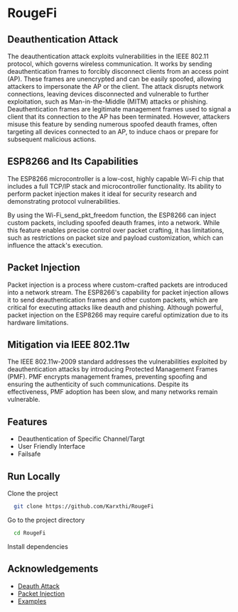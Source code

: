 
# RougeFi
## Deauthentication Attack

The deauthentication attack exploits vulnerabilities in the IEEE 802.11 protocol, which governs wireless communication. It works by sending deauthentication frames to forcibly disconnect clients from an access point (AP). These frames are unencrypted and can be easily spoofed, allowing attackers to impersonate the AP or the client. The attack disrupts network connections, leaving devices disconnected and vulnerable to further exploitation, such as Man-in-the-Middle (MITM) attacks or phishing.
Deauthentication frames are legitimate management frames used to signal a client that its connection to the AP has been terminated. However, attackers misuse this feature by sending numerous spoofed deauth frames, often targeting all devices connected to an AP, to induce chaos or prepare for subsequent malicious actions.

## ESP8266 and Its Capabilities
The ESP8266 microcontroller is a low-cost, highly capable Wi-Fi chip that includes a full TCP/IP stack and microcontroller functionality. Its ability to perform packet injection makes it ideal for security research and demonstrating protocol vulnerabilities.

By using the Wi-Fi_send_pkt_freedom function, the ESP8266 can inject custom packets, including spoofed deauth frames, into a network. While this feature enables precise control over packet crafting, it has limitations, such as restrictions on packet size and payload customization, which can influence the attack's execution.

## Packet Injection
Packet injection is a process where custom-crafted packets are introduced into a network stream. The ESP8266's capability for packet injection allows it to send deauthentication frames and other custom packets, which are critical for executing attacks like deauth and phishing. Although powerful, packet injection on the ESP8266 may require careful optimization due to its hardware limitations.

## Mitigation via IEEE 802.11w
The IEEE 802.11w-2009 standard addresses the vulnerabilities exploited by deauthentication attacks by introducing Protected Management Frames (PMF). PMF encrypts management frames, preventing spoofing and ensuring the authenticity of such communications. Despite its effectiveness, PMF adoption has been slow, and many networks remain vulnerable.



## Features

- Deauthentication of Specific Channel/Targt
- User Friendly Interface
- Failsafe 



## Run Locally

Clone the project

```bash
  git clone https://github.com/Karxthi/RougeFi
```

Go to the project directory

```bash
  cd RougeFi
```

Install dependencies



## Acknowledgements

 - [Deauth Attack](https://mrncciew.com/2014/10/11/802-11-mgmt-deauth-disassociation-frames/)
 - [Packet Injection ](http://hackaday.com/2016/01/14/inject-packets-with-an-esp8266/)
 - [Examples](https://github.com/pulkin/esp8266-injection-example)

